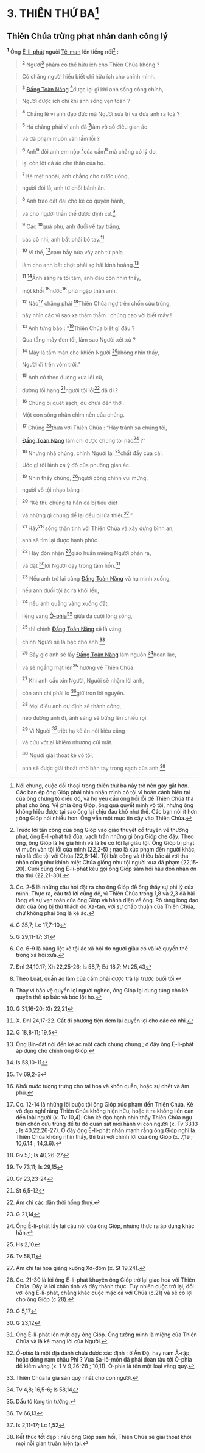 # 3. THIÊN THỨ BA[^1-827cdca0-9c7a-44a5-9681-38dd5cf07c24]

## Thiên Chúa trừng phạt nhân danh công lý
<sup><b>1</b></sup> Ông [Ê-li-phát]() người [Tê-man]() lên tiếng nói[^2-827cdca0-9c7a-44a5-9681-38dd5cf07c24] :


> <sup><b>2</b></sup> Người[^3-827cdca0-9c7a-44a5-9681-38dd5cf07c24] phàm có thể hữu ích cho Thiên Chúa không ?
>


> Có chăng người hiểu biết chỉ hữu ích cho chính mình.
>


> <sup><b>3</b></sup> [Đấng Toàn Năng]() [^1@-827cdca0-9c7a-44a5-9681-38dd5cf07c24]được lợi gì khi anh sống công chính,
>


> Người được ích chi khi anh sống vẹn toàn ?
>


> <sup><b>4</b></sup> Chẳng lẽ vì anh đạo đức mà Người sửa trị và đưa anh ra toà ?
>


> <sup><b>5</b></sup> Há chẳng phải vì anh đã [^2@-827cdca0-9c7a-44a5-9681-38dd5cf07c24]làm vô số điều gian ác
>


> và đã phạm muôn vàn lầm lỗi ?
>


> <sup><b>6</b></sup> Anh[^4-827cdca0-9c7a-44a5-9681-38dd5cf07c24] đòi anh em nộp [^3@-827cdca0-9c7a-44a5-9681-38dd5cf07c24]của cầm[^5-827cdca0-9c7a-44a5-9681-38dd5cf07c24] mà chẳng có lý do,
>


> lại còn lột cả áo che thân của họ.
>


> <sup><b>7</b></sup> Kẻ mệt nhoài, anh chẳng cho nước uống,
>


> người đói lả, anh từ chối bánh ăn.
>


> <sup><b>8</b></sup> Anh trao đất đai cho kẻ có quyền hành,
>


> và cho người thần thế được định cư.[^6-827cdca0-9c7a-44a5-9681-38dd5cf07c24]
>


> <sup><b>9</b></sup> Các [^4@-827cdca0-9c7a-44a5-9681-38dd5cf07c24]quả phụ, anh đuổi về tay trắng,
>


> các cô nhi, anh bắt phải bó tay.[^7-827cdca0-9c7a-44a5-9681-38dd5cf07c24]
>


> <sup><b>10</b></sup> Vì thế, [^5@-827cdca0-9c7a-44a5-9681-38dd5cf07c24]cạm bẫy bủa vây anh tứ phía
>


> làm cho anh bất chợt phải sợ hãi kinh hoàng.[^8-827cdca0-9c7a-44a5-9681-38dd5cf07c24]
>


> <sup><b>11</b></sup> [^6@-827cdca0-9c7a-44a5-9681-38dd5cf07c24]Ánh sáng ra tối tăm, anh đâu còn nhìn thấy,
>


> một khối [^7@-827cdca0-9c7a-44a5-9681-38dd5cf07c24]nước[^9-827cdca0-9c7a-44a5-9681-38dd5cf07c24] phủ ngập thân anh.
>


> <sup><b>12</b></sup> Nào[^10-827cdca0-9c7a-44a5-9681-38dd5cf07c24] chẳng phải [^8@-827cdca0-9c7a-44a5-9681-38dd5cf07c24]Thiên Chúa ngự trên chốn cửu trùng,
>


> hãy nhìn các vì sao xa thăm thẳm : chúng cao vời biết mấy !
>


> <sup><b>13</b></sup> Anh từng bảo : “[^9@-827cdca0-9c7a-44a5-9681-38dd5cf07c24]Thiên Chúa biết gì đâu ?
>


> Qua tầng mây đen tối, làm sao Người xét xử ?
>


> <sup><b>14</b></sup> Mây là tấm màn che khiến Người [^10@-827cdca0-9c7a-44a5-9681-38dd5cf07c24]không nhìn thấy,
>


> Người đi trên vòm trời.”
>


> <sup><b>15</b></sup> Anh có theo đường xưa lối cũ,
>


> đường lối hạng [^11@-827cdca0-9c7a-44a5-9681-38dd5cf07c24]người tội lỗi[^11-827cdca0-9c7a-44a5-9681-38dd5cf07c24] đã đi ?
>


> <sup><b>16</b></sup> Chúng bị quét sạch, dù chưa đến thời.
>


> Một con sông nhận chìm nền của chúng.
>


> <sup><b>17</b></sup> Chúng [^12@-827cdca0-9c7a-44a5-9681-38dd5cf07c24]thưa với Thiên Chúa : “Hãy tránh xa chúng tôi,
>


> [Đấng Toàn Năng]() làm chi được chúng tôi nào[^12-827cdca0-9c7a-44a5-9681-38dd5cf07c24] ?”
>


> <sup><b>18</b></sup> Nhưng nhà chúng, chính Người lại [^13@-827cdca0-9c7a-44a5-9681-38dd5cf07c24]chất đầy của cải.
>


> Ước gì tôi lánh xa ý đồ của phường gian ác.
>


> <sup><b>19</b></sup> Nhìn thấy chúng, [^14@-827cdca0-9c7a-44a5-9681-38dd5cf07c24]người công chính vui mừng,
>


> người vô tội nhạo báng :
>


> <sup><b>20</b></sup> “Kẻ thù chúng ta hẳn đã bị tiêu diệt
>


> và những gì chúng để lại đều bị lửa thiêu[^13-827cdca0-9c7a-44a5-9681-38dd5cf07c24].”
>


> <sup><b>21</b></sup> Hãy[^14-827cdca0-9c7a-44a5-9681-38dd5cf07c24] sống thân tình với Thiên Chúa và xây dựng bình an,
>


> anh sẽ tìm lại được hạnh phúc.
>


> <sup><b>22</b></sup> Hãy đón nhận [^15@-827cdca0-9c7a-44a5-9681-38dd5cf07c24]giáo huấn miệng Người phán ra,
>


> và đặt [^16@-827cdca0-9c7a-44a5-9681-38dd5cf07c24]lời Người dạy trong tâm hồn.[^15-827cdca0-9c7a-44a5-9681-38dd5cf07c24]
>


> <sup><b>23</b></sup> Nếu anh trở lại cùng [Đấng Toàn Năng]() và hạ mình xuống,
>


> nếu anh đuổi tội ác ra khỏi lều,
>


> <sup><b>24</b></sup> nếu anh quẳng vàng xuống đất,
>


> liệng vàng [Ô-phia]()[^16-827cdca0-9c7a-44a5-9681-38dd5cf07c24] giữa đá cuội lòng sông,
>


> <sup><b>25</b></sup> thì chính [Đấng Toàn Năng]() sẽ là vàng,
>


> chính Người sẽ là bạc cho anh.[^17-827cdca0-9c7a-44a5-9681-38dd5cf07c24]
>


> <sup><b>26</b></sup> Bấy giờ anh sẽ lấy [Đấng Toàn Năng]() làm nguồn [^17@-827cdca0-9c7a-44a5-9681-38dd5cf07c24]hoan lạc,
>


> và sẽ ngẩng mặt lên[^18-827cdca0-9c7a-44a5-9681-38dd5cf07c24] hướng về Thiên Chúa.
>


> <sup><b>27</b></sup> Khi anh cầu xin Người, Người sẽ nhậm lời anh,
>


> còn anh chỉ phải lo [^18@-827cdca0-9c7a-44a5-9681-38dd5cf07c24]giữ trọn lời nguyền.
>


> <sup><b>28</b></sup> Mọi điều anh dự định sẽ thành công,
>


> nẻo đường anh đi, ánh sáng sẽ bừng lên chiếu rọi.
>


> <sup><b>29</b></sup> Vì Người [^19@-827cdca0-9c7a-44a5-9681-38dd5cf07c24]triệt hạ kẻ ăn nói kiêu căng
>


> và cứu vớt ai khiêm nhường cúi mặt.
>


> <sup><b>30</b></sup> Người giải thoát kẻ vô tội,
>


> anh sẽ được giải thoát nhờ bàn tay trong sạch của anh.[^19-827cdca0-9c7a-44a5-9681-38dd5cf07c24]
>

[^1-827cdca0-9c7a-44a5-9681-38dd5cf07c24]: Nói chung, cuộc đối thoại trong thiên thứ ba này trở nên gay gắt hơn. Các bạn ép ông Gióp phải nhìn nhận mình có tội vì hoàn cảnh hiện tại của ông chứng tỏ điều đó, và họ yêu cầu ông hối lỗi để Thiên Chúa tha phạt cho ông. Về phía ông Gióp, ông quả quyết mình vô tội, nhưng ông không hiểu được tại sao ông lại chịu đau khổ như thế. Các bạn nói ít hơn ; ông Gióp nói nhiều hơn. Ông vẫn một mực tin cậy vào Thiên Chúa.
[^2-827cdca0-9c7a-44a5-9681-38dd5cf07c24]: Trước lời tấn công của ông Gióp vào giáo thuyết cổ truyền về thưởng phạt, ông Ê-li-phát trả đũa, vạch trần những gì ông Gióp che đậy. Theo ông, ông Gióp là kẻ giả hình và là kẻ có tội lại giấu tội. Ông Gióp bị phạt vì muôn vàn tội lỗi của mình (22,2-5) ; nào là xúc phạm đến người khác, nào là đắc tội với Chúa (22,6-14). Tội bất công và thiếu bác ái với tha nhân cũng như khinh miệt Chúa giống như tội người xưa đã phạm (22,15-20). Cuối cùng ông Ê-li-phát kêu gọi ông Gióp sám hối hầu đón nhận ơn tha thứ (22,21-30).
[^3-827cdca0-9c7a-44a5-9681-38dd5cf07c24]: Cc. 2-5 là những câu hỏi đặt ra cho ông Gióp để ông thấy sự phi lý của mình. Thực ra, câu trả lời cũng dễ, vì Thiên Chúa trong 1,8 và 2,3 đã hài lòng về sự vẹn toàn của ông Gióp và hãnh diện về ông. Rõ ràng lòng đạo đức của ông bị thử thách do Xa-tan, với sự chấp thuận của Thiên Chúa, chứ không phải ông là kẻ ác.
[^4-827cdca0-9c7a-44a5-9681-38dd5cf07c24]: Cc. 6-9 là bảng liệt kê tội ác xã hội do người giàu có và kẻ quyền thế trong xã hội xưa.
[^5-827cdca0-9c7a-44a5-9681-38dd5cf07c24]: Theo Luật, quần áo làm của cầm phải được trả lại trước buổi tối.
[^6-827cdca0-9c7a-44a5-9681-38dd5cf07c24]: Thay vì bảo vệ quyền lợi người nghèo, ông Gióp lại dung túng cho kẻ quyền thế áp bức và bóc lột họ.
[^7-827cdca0-9c7a-44a5-9681-38dd5cf07c24]: X. Đnl 24,17-22. Cất đi phương tiện đem lại quyền lợi cho các cô nhi.
[^8-827cdca0-9c7a-44a5-9681-38dd5cf07c24]: Ông Bin-đát nói đến kẻ ác một cách chung chung ; ở đây ông Ê-li-phát áp dụng cho chính ông Gióp.
[^9-827cdca0-9c7a-44a5-9681-38dd5cf07c24]: *Khối nước* tượng trưng cho tai hoạ và khốn quẫn, hoặc sự chết và âm phủ.
[^10-827cdca0-9c7a-44a5-9681-38dd5cf07c24]: Cc. 12-14 là những lời buộc tội ông Gióp xúc phạm đến Thiên Chúa. Kẻ vô đạo nghĩ rằng Thiên Chúa không hiện hữu, hoặc ít ra không liên can đến loài người (x. Tv 10,4). Còn kẻ đạo hạnh nhìn thấy Thiên Chúa ngự trên chốn cửu trùng để từ đó quan sát mọi hành vi con người (x. Tv 33,13 ; Is 40,22.26-27). Ở đây ông Ê-li-phát nhấn mạnh rằng ông Gióp nghĩ là Thiên Chúa không nhìn thấy, thì trái với chính lời của ông Gióp (x. 7,19 ; 10,6.14 ; 14,3.6).
[^11-827cdca0-9c7a-44a5-9681-38dd5cf07c24]: Ám chỉ các dân thời hồng thuỷ.
[^12-827cdca0-9c7a-44a5-9681-38dd5cf07c24]: Ông Ê-li-phát lấy lại câu nói của ông Gióp, nhưng thực ra áp dụng khác hẳn.
[^13-827cdca0-9c7a-44a5-9681-38dd5cf07c24]: Ám chỉ tai hoạ giáng xuống Xơ-đôm (x. St 19,24).
[^14-827cdca0-9c7a-44a5-9681-38dd5cf07c24]: Cc. 21-30 là lời ông Ê-li-phát khuyên ông Gióp trở lại giao hoà với Thiên Chúa. Đây là lời chân tình và đầy thành thực. Tuy nhiên cuộc trở lại, đối với ông Ê-li-phát, chẳng khác cuộc mặc cả với Chúa (c.21) và sẽ có lợi cho ông Gióp (c.28).
[^15-827cdca0-9c7a-44a5-9681-38dd5cf07c24]: Ông Ê-li-phát lên mặt dạy ông Gióp. Ông tưởng mình là miệng của Thiên Chúa và là kẻ mang lời của Người.
[^16-827cdca0-9c7a-44a5-9681-38dd5cf07c24]: *Ô-phia* là một địa danh chưa được xác định : ở Ấn Độ, hay nam Ả-rập, hoặc đông nam châu Phi ? Vua Sa-lô-môn đã phái đoàn tàu tới Ô-phia để kiếm vàng (x. 1 V 9,26-28 ; 10,11). Ô-phia là tên một loại vàng quý.
[^17-827cdca0-9c7a-44a5-9681-38dd5cf07c24]: Thiên Chúa là gia sản quý nhất cho con người.
[^18-827cdca0-9c7a-44a5-9681-38dd5cf07c24]: Dấu tỏ lòng tin tưởng.
[^19-827cdca0-9c7a-44a5-9681-38dd5cf07c24]: Kết thúc tốt đẹp : nếu ông Gióp sám hối, Thiên Chúa sẽ giải thoát khỏi mọi nỗi gian truân hiện tại.
[^1@-827cdca0-9c7a-44a5-9681-38dd5cf07c24]: G 35,7; Lc 17,7-10
[^2@-827cdca0-9c7a-44a5-9681-38dd5cf07c24]: G 29,11-17; 31
[^3@-827cdca0-9c7a-44a5-9681-38dd5cf07c24]: Đnl 24,10.17; Xh 22,25-26; Is 58,7; Ed 18,7; Mt 25,43
[^4@-827cdca0-9c7a-44a5-9681-38dd5cf07c24]: G 31,16-20; Xh 22,21
[^5@-827cdca0-9c7a-44a5-9681-38dd5cf07c24]: G 18,8-11; 19,5
[^6@-827cdca0-9c7a-44a5-9681-38dd5cf07c24]: Is 58,10-11
[^7@-827cdca0-9c7a-44a5-9681-38dd5cf07c24]: Tv 69,2-3
[^8@-827cdca0-9c7a-44a5-9681-38dd5cf07c24]: Gv 5,1; Is 40,26-27
[^9@-827cdca0-9c7a-44a5-9681-38dd5cf07c24]: Tv 73,11; Is 29,15
[^10@-827cdca0-9c7a-44a5-9681-38dd5cf07c24]: Gr 23,23-24
[^11@-827cdca0-9c7a-44a5-9681-38dd5cf07c24]: St 6,5-12
[^12@-827cdca0-9c7a-44a5-9681-38dd5cf07c24]: G 21,14
[^13@-827cdca0-9c7a-44a5-9681-38dd5cf07c24]: Hs 2,10
[^14@-827cdca0-9c7a-44a5-9681-38dd5cf07c24]: Tv 58,11
[^15@-827cdca0-9c7a-44a5-9681-38dd5cf07c24]: G 5,17
[^16@-827cdca0-9c7a-44a5-9681-38dd5cf07c24]: G 23,12
[^17@-827cdca0-9c7a-44a5-9681-38dd5cf07c24]: Tv 4,8; 16,5-6; Is 58,14
[^18@-827cdca0-9c7a-44a5-9681-38dd5cf07c24]: Tv 66,13
[^19@-827cdca0-9c7a-44a5-9681-38dd5cf07c24]: Is 2,11-17; Lc 1,52